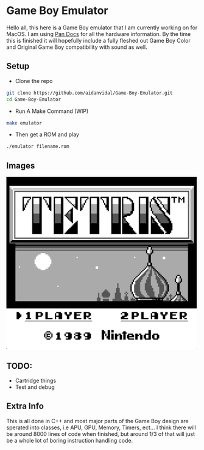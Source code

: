 # Game Boy Emulator

Hello all, this here is a Game Boy emulator that I am currently working on for MacOS. I am using [Pan Docs](https://gbdev.io/pandocs/Memory_Map.html) for all the hardware information.
By the time this is finished it will hopefully include a fully fleshed out Game Boy Color and Original Game Boy compatibility with sound as well.


## Setup
- Clone the repo
```bash
git clone https://github.com/aidanvidal/Game-Boy-Emulator.git
cd Game-Boy-Emulator
```
- Run A Make Command (WIP)
```bash
make emulator
```
- Then get a ROM and play
``` bash
./emulator filename.rom
```

## Images

<img src="images/tetris.png" alt="Tetris Screenshot" width="500">

## TODO:
-   Cartridge things
-   Test and debug

## Extra Info

This is all done in C++ and most major parts of the Game Boy design are sperated into classes, i.e APU, GPU, Memory, Timers, ect...
I think there will be around 8000 lines of code when finished, but around 1/3 of that will just be a whole lot of boring instruction handling code.

